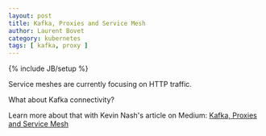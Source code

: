 ```yaml
---
layout: post
title: Kafka, Proxies and Service Mesh
author: Laurent Bovet
category: kubernetes
tags: [ kafka, proxy ]
---
```

{% include JB/setup %}

Service meshes are currently focusing on HTTP traffic.

What about Kafka connectivity?

Learn more about that with Kevin Nash's article on Medium: [Kafka, Proxies and Service Mesh](https://medium.com/@caoimhin.denais/kafka-proxies-and-service-meshes-8218353dac50)

